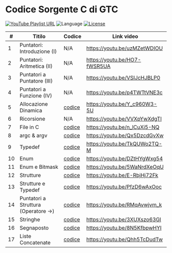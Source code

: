 # Codice Sorgente C di GTC
<p align="left">
    <a href="https://www.youtube.com/playlist?list=PLVtGJfbzVd1GiC_EmIZ9sKBd614-L8_CE" target="_blank"><img src="https://img.shields.io/badge/playlist-YouTube-red" alt="YouTube Playlist URL"></a>
    <a><img src="https://img.shields.io/badge/language-C-darkgrey" alt="Language"></a>
    <a href="https://github.com/gethecookie/playlist_c/blob/master/LICENSE"><img src="https://img.shields.io/badge/license-MIT-green" alt="License"></a>
</p>

|  # | Titilo                              | Codice                                                                                | Link video                   |
|----|-------------------------------------|---------------------------------------------------------------------------------------|------------------------------|
| 1  | Puntatori: Introduzione (I)         | N/A                                                                                   | https://youtu.be/uzMZetWDIOU |
| 2  | Puntatori: Aritmetica (II)          | N/A                                                                                   | https://youtu.be/HO7-fWSR5UA |
| 3  | Puntatori a Puntatore (III)         | N/A                                                                                   | https://youtu.be/VSIJcHJBLP0 |
| 4  | Puntatori a Funzione (IV)           | N/A                                                                                   | https://youtu.be/p4TWTtVNE3c |
| 5  | Allocazione Dinamica                |[codice](https://github.com/gethecookie/playlist_c/tree/main/05_allocazione_dinamica)  | https://youtu.be/Y_c960W3-5U |
| 6  | Ricorsione                          | N/A                                                                                   | https://youtu.be/VVXpYwXdgTI |
| 7  | File in C                           |[codice](https://github.com/gethecookie/playlist_c/tree/main/07_file)                  | https://youtu.be/n_lCuXi5-NQ |
| 8  | argc & argv                         |[codice](https://github.com/gethecookie/playlist_c/tree/main/08_argc_argv)             | https://youtu.be/Qx5DzcdGvXw |
| 9  | Typedef                             |[codice](https://github.com/gethecookie/playlist_c/tree/main/09_typedef)               | https://youtu.be/TkQUWo2TQ-M |
| 10 | Enum                                |[codice](https://github.com/gethecookie/playlist_c/tree/main/10_enum)                  | https://youtu.be/DZtHYgWxg54 |
| 11 | Enum e Bitmask                      |[codice](https://github.com/gethecookie/playlist_c/tree/main/11_enum_bitmask)          | https://youtu.be/5WaNrdXeOqU |
| 12 | Strutture                           |[codice](https://github.com/gethecookie/playlist_c/tree/main/12_strutture)             | https://youtu.be/E-RbjHj72Fk |
| 13 | Strutture e Typedef                 |[codice](https://github.com/gethecookie/playlist_c/tree/main/13_strutture_typedef)     | https://youtu.be/PfzD6wAxOoc |
| 14 | Puntatori a Struttura (Operatore ->)|[codice](https://github.com/gethecookie/playlist_c/tree/main/14_puntatori_a_struttura) | https://youtu.be/RMqAvwjvm_k |
| 15 | Stringhe                            |[codice](https://github.com/gethecookie/playlist_c/tree/main/15_stringhe)              | https://youtu.be/3XUXszo63GI |
| 16 | Segnaposto                          |[codice](https://github.com/gethecookie/playlist_c/tree/main/16_segnaposto)            | https://youtu.be/8N5KfbpwHYI |
| 17 | Liste Concatenate                   |[codice](https://github.com/gethecookie/playlist_c/tree/main/)                         | https://youtu.be/Qhh5TcDudTw |